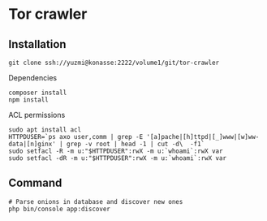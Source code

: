 Tor crawler
===========

Installation
------------

```
git clone ssh://yuzmi@konasse:2222/volume1/git/tor-crawler
```

Dependencies  
```shell
composer install
npm install
```

ACL permissions  
```shell
sudo apt install acl
HTTPDUSER=`ps axo user,comm | grep -E '[a]pache|[h]ttpd|[_]www|[w]ww-data|[n]ginx' | grep -v root | head -1 | cut -d\  -f1`
sudo setfacl -R -m u:"$HTTPDUSER":rwX -m u:`whoami`:rwX var
sudo setfacl -dR -m u:"$HTTPDUSER":rwX -m u:`whoami`:rwX var
```

Command
--------

```
# Parse onions in database and discover new ones
php bin/console app:discover
```